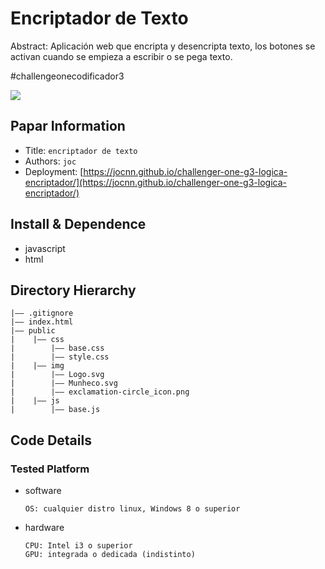 Encriptador de Texto
===
Abstract: Aplicación web que encripta y desencripta texto, 
los botones se activan cuando se empieza a escribir o se pega texto.

#challengeonecodificador3

![](https://d335luupugsy2.cloudfront.net/cms%2Ffiles%2F10224%2F1671210503Prancheta_3.png)

## Papar Information
- Title:  `encriptador de texto`
- Authors:  `joc`
- Deployment: [https://jocnn.github.io/challenger-one-g3-logica-encriptador/](https://jocnn.github.io/challenger-one-g3-logica-encriptador/)

## Install & Dependence
- javascript
- html

## Directory Hierarchy
```
|—— .gitignore
|—— index.html
|—— public
|    |—— css
|        |—— base.css
|        |—— style.css
|    |—— img
|        |—— Logo.svg
|        |—— Munheco.svg
|        |—— exclamation-circle_icon.png
|    |—— js
|        |—— base.js
```
## Code Details
### Tested Platform
- software
  ```
  OS: cualquier distro linux, Windows 8 o superior
  ```
- hardware
  ```
  CPU: Intel i3 o superior
  GPU: integrada o dedicada (indistinto)
  ```
